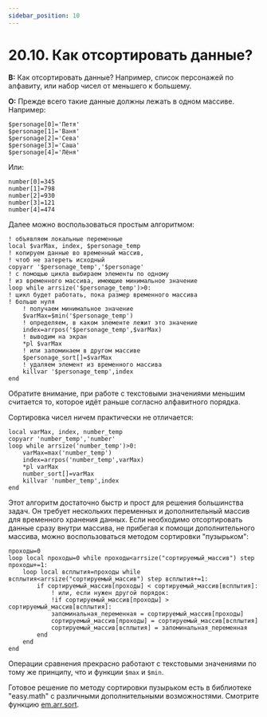 ```yaml
---
sidebar_position: 10
---
```


# 20.10. Как отсортировать данные?
<!-- [:faq_20_10] -->
**В:** Как отсортировать данные? Например, список персонажей по алфавиту, или набор чисел от меньшего к большему.

**О:**
Прежде всего такие данные должны лежать в одном массиве. Например:

```qsp
$personage[0]='Петя'
$personage[1]='Ваня'
$personage[2]='Сева'
$personage[3]='Саша'
$personage[4]='Лёня'
```

Или:

```qsp
number[0]=345
number[1]=798
number[2]=930
number[3]=121
number[4]=474
```

Далее можно воспользоваться простым алгоритмом:

```qsp
! объявляем локальные переменные
local $varMax, index, $personage_temp
! копируем данные во временный массив,
! чтоб не затереть исходный
copyarr '$personage_temp','$personage'
! с помощью цикла выбираем элементы по одному
! из временного массива, имеющие минимальное значение
loop while arrsize('$personage_temp')>0:
! цикл будет работать, пока размер временного массива
! больше нуля
	! получаем минимальное значение
	$varMax=$min('$personage_temp')
	! определяем, в каком элементе лежит это значение
	index=arrpos('$personage_temp',$varMax)
	! выводим на экран
	*pl $varMax
	! или запоминаем в другом массиве
	$personage_sort[]=$varMax
	! удаляем элемент из временного массива
	killvar '$personage_temp',index
end
```

Обратите внимание, при работе с текстовыми значениями меньшим считается то, которое идёт раньше согласно алфавитного порядка.

Сортировка чисел ничем практически не отличается:

```qsp
local varMax, index, number_temp
copyarr 'number_temp','number'
loop while arrsize('number_temp')>0:
	varMax=max('number_temp')
	index=arrpos('number_temp',varMax)
	*pl varMax
	number_sort[]=varMax
	killvar 'number_temp',index
end
```

Этот алгоритм достаточно быстр и прост для решения большинства задач. Он требует нескольких переменных и дополнительный массив для временного хранения данных. Если необходимо отсортировать данные сразу внутри массива, не прибегая к помощи дополнительного массива, можно воспользоваться методом сортировки "пузырьком":

```qsp
проходы=0
loop local проходы=0 while проходы<arrsize("сортируемый_массив") step проходы+=1:
	loop local всплытия=проходы while всплытия<arrsize("сортируемый_массив") step всплытия+=1:
		if сортируемый_массив[проходы] < сортируемый_массив[всплытия]: 
			! или, если нужен другой порядок: 
			!if сортируемый_массив[проходы] > сортируемый_массив[всплытия]: 
			запоминальная_переменная = сортируемый_массив[проходы] 
			сортируемый_массив[проходы] = сортируемый_массив[всплытия] 
			сортируемый_массив[всплытия] = запоминальная_переменная 
		end
	end
end
```

Операции сравнения прекрасно работают с текстовыми значениями по тому же принципу, что и функции `$max` и `$min`.

Готовое решение по методу сортировки пузырьком есть в библиотеке "easy.math" с различными дополнительными возможностями. Смотрите функцию [em.arr.sort](https://github.com/AleksVersus/easy.math.3).
